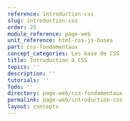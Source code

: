 ```yaml
---
reference: introduction-css
slug: introduction-css
order: 25
module_reference: page-web
unit_reference: html-css-js-bases
part: css-fondamentaux
concept_categories: Les base de CSS
title: Introduction à CSS
topics: ''
description: ''
tutorials: ''
Todo: ''
directory: page-web/css-fondamentaux
permalink: page-web/introduction-css
layout: concepts
---
```

